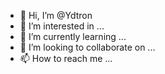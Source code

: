 - 👋 Hi, I’m @Ydtron
- 👀 I’m interested in ...
- 🌱 I’m currently learning ...
- 💞️ I’m looking to collaborate on ...
- 📫 How to reach me ...

<!---
Ydtron/Ydtron is a ✨ special ✨ repository because its `README.md` (this file) appears on your GitHub profile.
You can click the Preview link to take a look at your changes.
--->
